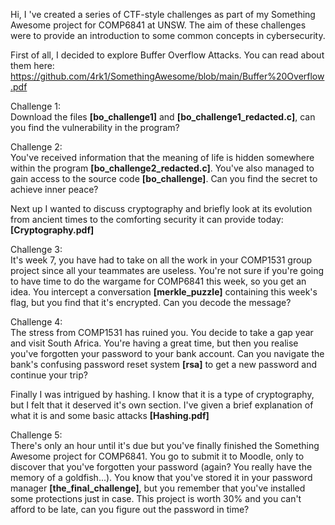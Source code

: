 Hi, I 've created a series of CTF-style challenges as part of my Something Awesome project for COMP6841 at UNSW.
The aim of these challenges were to provide an introduction to some common concepts in cybersecurity.

First of all, I decided to explore Buffer Overflow Attacks.
You can read about them here: https://github.com/4rk1/SomethingAwesome/blob/main/Buffer%20Overflow.pdf

Challenge 1:\
Download the files **[bo_challenge1]** and **[bo_challenge1_redacted.c]**, can you find the vulnerability in the program?

Challenge 2:\
You've received information that the meaning of life is hidden somewhere within the program **[bo_challenge2_redacted.c]**. 
You've also managed to gain access to the source code **[bo_challenge]**. Can you find the secret to achieve
inner peace?

Next up I wanted to discuss cryptography and briefly look at its evolution from ancient times to the comforting security
it can provide today: **[Cryptography.pdf]**

Challenge 3:\
It's week 7, you have had to take on all the work in your COMP1531 group project since all your teammates are useless. You're not
sure if you're going to have time to do the wargame for COMP6841 this week, so you get an idea. You intercept a conversation
**[merkle_puzzle]** containing this week's flag, but you find that it's encrypted. Can you decode the message?

Challenge 4:\
The stress from COMP1531 has ruined you. You decide to take a gap year and visit South Africa. You're having a great time, but
then you realise you've forgotten your password to your bank account. Can you navigate the bank's confusing password reset
system **[rsa]** to get a new password and continue your trip?

Finally I was intrigued by hashing. I know that it is a type of cryptography, but I felt that it deserved it's own section.
I've given a brief explanation of what it is and some basic attacks **[Hashing.pdf]**

Challenge 5:\
There's only an hour until it's due but you've finally finished the Something Awesome project for COMP6841. You go to submit it
to Moodle, only to discover that you've forgotten your password (again? You really have the memory of a goldfish...). You know
that you've stored it in your password manager **[the_final_challenge]**, but you remember that you've installed some
protections just in case. This project is worth 30% and you can't afford to be late, can you figure out the password in time?
